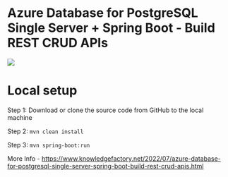 # Azure Database for PostgreSQL Single Server + Spring Boot - Build REST CRUD APIs

<img src="https://blogger.googleusercontent.com/img/b/R29vZ2xl/AVvXsEgqvFBHyPgngWEVybVNtnGac96ENdoxqZmE4XxhH5sPbbh06SJ9cbIxjdgFBJqjGrS-9nKOcgnWBB5o6EoxxDM3DcRDF-gcTaUCEF4tPq4WboNleKSqiNX9YMLcH1yvpHAMsAmgfjehsNuUULarMpzwELAa4n95JG6nOFoonguacTKJEN7SI72Sp3GAIg/w640-h474/springboot-azure-postgresql.png" >

# Local setup

Step 1: Download or clone the source code from GitHub to the local machine

Step 2:  ```mvn clean install```

Step 3:  ```mvn spring-boot:run```

More Info - https://www.knowledgefactory.net/2022/07/azure-database-for-postgresql-single-server-spring-boot-build-rest-crud-apis.html


